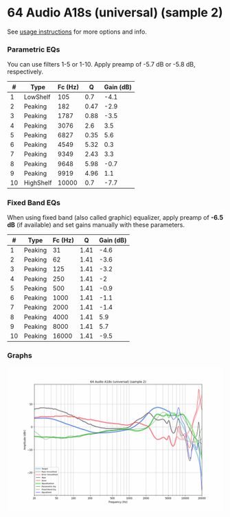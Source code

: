 # 64 Audio A18s (universal) (sample 2)
See [usage instructions](https://github.com/jaakkopasanen/AutoEq#usage) for more options and info.

### Parametric EQs
You can use filters 1-5 or 1-10. Apply preamp of -5.7 dB or -5.8 dB, respectively.

|   # | Type      |   Fc (Hz) |    Q |   Gain (dB) |
|-----|-----------|-----------|------|-------------|
|   1 | LowShelf  |       105 | 0.7  |        -4.1 |
|   2 | Peaking   |       182 | 0.47 |        -2.9 |
|   3 | Peaking   |      1787 | 0.88 |        -3.5 |
|   4 | Peaking   |      3076 | 2.6  |         3.5 |
|   5 | Peaking   |      6827 | 0.35 |         5.6 |
|   6 | Peaking   |      4549 | 5.32 |         0.3 |
|   7 | Peaking   |      9349 | 2.43 |         3.3 |
|   8 | Peaking   |      9648 | 5.98 |        -0.7 |
|   9 | Peaking   |      9919 | 4.96 |         1.1 |
|  10 | HighShelf |     10000 | 0.7  |        -7.7 |

### Fixed Band EQs
When using fixed band (also called graphic) equalizer, apply preamp of **-6.5 dB** (if available) and set gains manually with these parameters.

|   # | Type    |   Fc (Hz) |    Q |   Gain (dB) |
|-----|---------|-----------|------|-------------|
|   1 | Peaking |        31 | 1.41 |        -4.6 |
|   2 | Peaking |        62 | 1.41 |        -3.6 |
|   3 | Peaking |       125 | 1.41 |        -3.2 |
|   4 | Peaking |       250 | 1.41 |        -2   |
|   5 | Peaking |       500 | 1.41 |        -0.9 |
|   6 | Peaking |      1000 | 1.41 |        -1.1 |
|   7 | Peaking |      2000 | 1.41 |        -1.4 |
|   8 | Peaking |      4000 | 1.41 |         5.9 |
|   9 | Peaking |      8000 | 1.41 |         5.7 |
|  10 | Peaking |     16000 | 1.41 |        -9.5 |

### Graphs
![](./64%20Audio%20A18s%20(universal)%20(sample%202).png)
